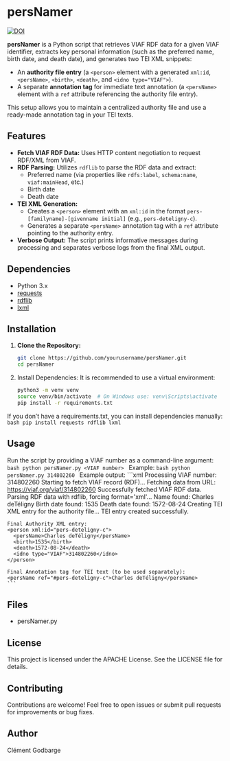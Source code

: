 # persNamer
[![DOI](https://zenodo.org/badge/933156851.svg)](https://doi.org/10.5281/zenodo.14875030)

**persNamer** is a Python script that retrieves VIAF RDF data for a given VIAF identifier, extracts key personal information (such as the preferred name, birth date, and death date), and generates two TEI XML snippets:

- An **authority file entry** (a `<person>` element with a generated `xml:id`, `<persName>`, `<birth>`, `<death>`, and `<idno type="VIAF">`).
- A separate **annotation tag** for immediate text annotation (a `<persName>` element with a `ref` attribute referencing the authority file entry).

This setup allows you to maintain a centralized authority file and use a ready-made annotation tag in your TEI texts.

## Features

- **Fetch VIAF RDF Data:** Uses HTTP content negotiation to request RDF/XML from VIAF.
- **RDF Parsing:** Utilizes `rdflib` to parse the RDF data and extract:
  - Preferred name (via properties like `rdfs:label`, `schema:name`, `viaf:mainHead`, etc.)
  - Birth date
  - Death date
- **TEI XML Generation:**
  - Creates a `<person>` element with an `xml:id` in the format `pers-[familyname]-[givenname initial]` (e.g., `pers-deteligny-c`).
  - Generates a separate `<persName>` annotation tag with a `ref` attribute pointing to the authority entry.
- **Verbose Output:** The script prints informative messages during processing and separates verbose logs from the final XML output.

## Dependencies

- Python 3.x
- [requests](https://pypi.org/project/requests/)
- [rdflib](https://pypi.org/project/rdflib/)
- [lxml](https://pypi.org/project/lxml/)

## Installation

1. **Clone the Repository:**

   ```bash
   git clone https://github.com/yourusername/persNamer.git
   cd persNamer

2.	Install Dependencies:
It is recommended to use a virtual environment:
    ```bash
    python3 -m venv venv
    source venv/bin/activate  # On Windows use: venv\Scripts\activate
    pip install -r requirements.txt
    ```
If you don’t have a requirements.txt, you can install dependencies manually:
    ```bash
    pip install requests rdflib lxml
    ```

## Usage
Run the script by providing a VIAF number as a command-line argument:
    ```bash
    python persNamer.py <VIAF number>
    ```
Example: 
    ```bash
    python persNamer.py 314802260
    ```
Example output:
    ```xml
    Processing VIAF number: 314802260
    Starting to fetch VIAF record (RDF)...
    Fetching data from URL: https://viaf.org/viaf/314802260
    Successfully fetched VIAF RDF data.
    Parsing RDF data with rdflib, forcing format='xml'...
    Name found: Charles deTéligny
    Birth date found: 1535
    Death date found: 1572-08-24
    Creating TEI XML entry for the authority file...
    TEI entry created successfully.
    
    
    Final Authority XML entry:
    <person xml:id="pers-deteligny-c">
      <persName>Charles deTéligny</persName>
      <birth>1535</birth>
      <death>1572-08-24</death>
      <idno type="VIAF">314802260</idno>
    </person>
    
    Final Annotation tag for TEI text (to be used separately):
    <persName ref="#pers-deteligny-c">Charles deTéligny</persName>
    ```
    
## Files

- persNamer.py

## License

This project is licensed under the APACHE License. See the LICENSE file for details.

## Contributing

Contributions are welcome! Feel free to open issues or submit pull requests for improvements or bug fixes.

## Author

Clément Godbarge

